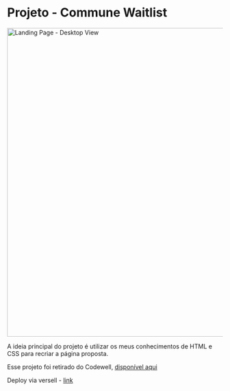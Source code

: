 # Projeto - Commune Waitlist

<img width="720" alt="Landing Page - Desktop View" src="https://user-images.githubusercontent.com/89169695/156661307-1b371511-b0e2-4dde-9dcb-ae45f10f71bd.png">



A ideia principal do projeto é utilizar os meus conhecimentos de HTML e CSS para recriar a página proposta.

Esse projeto foi retirado do  Codewell, <a href="https://www.codewell.cc/challenges/commune-waitlist-page--608d9565747bad001532bd64">disponível aqui</a>

Deploy via versell - <a href="https://desafio-1-codelandia-hazel.vercel.app/">link</a>

